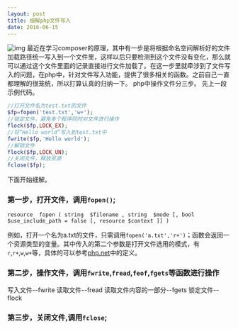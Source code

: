 ```yaml
---
layout: post
title: 细解php文件写入
date: 2016-06-15
---
```


![img](http://7xsmk5.com1.z0.glb.clouddn.com/16-6-15/57618793.jpg)
最近在学习composer的原理，其中有一步是将根据命名空间解析好的文件加载路径统一写入到一个文件里，这样以后只要检测到这个文件没有变化，那么就可以通过这个文件里面的记录直接进行文件加载了。在这一步里就牵涉到了文件写入的问题，在php中，针对文件写入功能，提供了很多相关的函数。之前自己一直都理解的很笼统，所以打算认真的归纳一下。
php中操作文件分三步。
先上一段示例代码。
```php
//打开文件名为test.txt的文件
$fp=fopen('test.txt','w+');
//锁定文件，避免多个程序同时对文件进行操作
flock($fp,LOCK_EX);
//将“Hello world”写入到test.txt中
fwrite($fp,'Hello world');
//解锁文件
flock($fp,LOCK_UN);
//关闭文件，释放资源
fclose($fp);
```
下面开始细解。
### ​第一步，打开文件，调用`fopen()`;

```
resource  fopen ( string  $filename , string  $mode [, bool $use_include_path = false [, resource $context ]] )
```

​例如，打开一个名为a.txt的文件，只需调用`fopen('a.txt','r+')`；函数会返回一个资源类型的变量。其中传入的第二个参数是打开文件选用的模式，有`r`,`r+`,`w`,`w+`等，具体的可以参考[php.net](http://php.net/manual/zh/function.fopen.php)中的定义。

### 第二步，操作文件，调用`fwrite`,`fread`,`feof`,`fgets`等函数进行操作
写入文件--fwrite
读取文件--fread
读取文件内容的一部分--fgets
锁定文件--flock

### 第三步，关闭文件,调用`fclose`;
